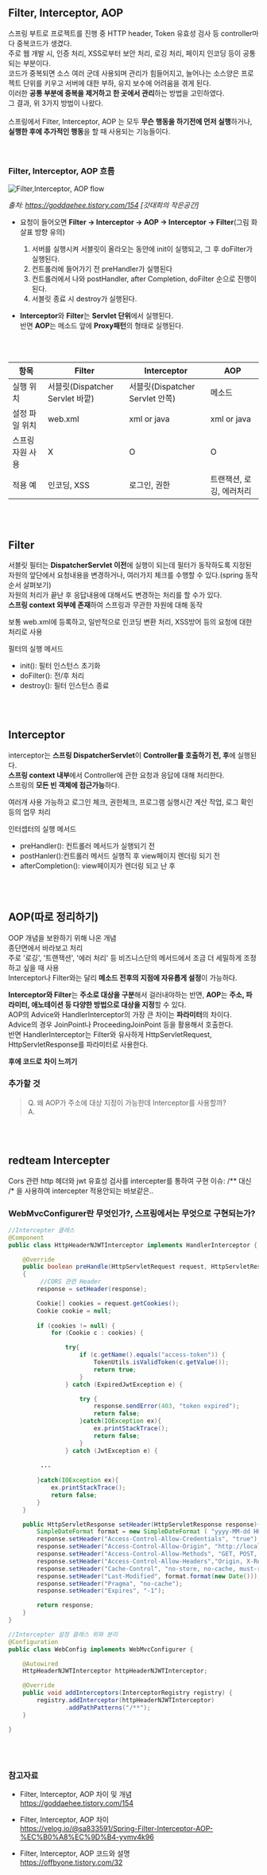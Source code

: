 ## Filter, Interceptor, AOP 

스프링 부트로 프로젝트를 진행 중 HTTP header, Token 유효성 검사 등 controller마다 중복코드가 생겼다.   
주로 웹 개발 시, 인증 처리, XSS로부터 보안 처리, 로깅 처리, 페이지 인코딩 등이 공통되는 부분이다.      
코드가 중복되면 소스 여러 군데 사용되며 관리가 힘들어지고, 늘어나는 소스양은 프로젝트 단위를 키우고 서버에 대한 부하, 유지 보수에 어려움을 겪게 된다.   
이러한 **공통 부분에 중복을 제거하고 한 곳에서 관리**하는 방법을 고민하였다.   
그 결과, 위 3가지 방법이 나왔다.   
<br/>
스프링에서 Filter, Interceptor, AOP 는 모두 **무슨 행동을 하기전에 먼저 실행**하거나, **실행한 후에 추가적인 행동**을 할 때 사용되는 기능들이다.   
<br/>
<br/>
### Filter, Interceptor, AOP 흐름
![Filter,Interceptor, AOP flow](./img/filterNinterceptorNAop.png)

*출처: https://goddaehee.tistory.com/154 [갓대희의 작은공간]*
<br/>

- 요청이 들어오면 **Filter → Interceptor → AOP → Interceptor → Filter**(그림 화살표 방향 유의)
   1. 서버를 실행시켜 서블릿이 올라오는 동안에 init이 실행되고, 그 후 doFilter가 실행된다. 
   2. 컨트롤러에 들어가기 전 preHandler가 실행된다
   3. 컨트롤러에서 나와 postHandler, after Completion, doFilter 순으로 진행이 된다.
   4. 서블릿 종료 시 destroy가 실행된다.
   
- **Interceptor**와 **Filter**는 **Servlet 단위**에서 실행된다.   
반면 **AOP**는 메소드 앞에 **Proxy패턴**의 형태로 실행된다.
<br/>
<br/>

|항목|Filter|Interceptor|AOP|
|------|------|---|---|
|실행 위치|서블릿(Dispatcher Servlet 바깥)|서블릿(Dispatcher Servlet 안쪽)|메소드|
|설정 파일 위치|web.xml|xml or java|xml or java|
|스프링 자원 사용|X|O|O|
|적용 예|인코딩, XSS|로그인, 권한|트랜잭션, 로깅, 에러처리|
<br/>
<br/>

## Filter
서블릿 필터는 **DispatcherServlet 이전**에 실행이 되는데 필터가 동작하도록 지정된 자원의 앞단에서 요청내용을 변경하거나,  여러가지 체크를 수행할 수 있다.(spring 동작 순서 살펴보기)   
자원의 처리가 끝난 후 응답내용에 대해서도 변경하는 처리를 할 수가 있다.   
**스프링 context 외부에 존재**하여 스프링과 무관한 자원에 대해 동작   
   
보통 web.xml에 등록하고, 일반적으로 인코딩 변환 처리, XSS방어 등의 요청에 대한 처리로 사용   

필터의 실행 메서드
- init(): 필터 인스턴스 초기화
- doFilter(): 전/후 처리
- destroy(): 필터 인스턴스 종료
<br/>
<br/>
   
## Interceptor
interceptor는 **스프링 DispatcherServlet**이 **Controller를 호출하기 전, 후**에 실행된다.   
**스프링 context 내부**에서 Controller에 관한 요청과 응답에 대해 처리한다.   
스프링의 **모든 빈 객체에 접근가능**하다.   
   
여러개 사용 가능하고 로그인 체크, 권한체크, 프로그램 실행시간 계산 작업, 로그 확인 등의 업무 처리   
   
인터셉터의 실행 메서드
- preHandler(): 컨트롤러 메서드가 실행되기 전
- postHanler():컨트롤러 메서드 실행직 후 view페이지 렌더링 되기 전
- afterCompletion(): view페이지가 렌더링 되고 난 후
<br/>
<br/>
   
## AOP(따로 정리하기)
OOP 개념을 보완하기 위해 나온 개념    
종단면에서 바라보고 처리   
주로 '로깅', '트랜잭션', '에러 처리' 등 비즈니스단의 메서드에서 조금 더 세밀하게 조정하고 싶을 때 사용   
Interceptor나 Filter와는 달리 **메소드 전후의 지점에 자유롭게 설정**이 가능하다.   
    
**Interceptor와 Filter**는 **주소로 대상을 구분**해서 걸러내야하는 반면, **AOP**는 **주소, 파라미터, 애노테이션 등 다양한 방법으로 대상을 지정**할 수 있다.   
AOP의 Advice와 HandlerInterceptor의 가장 큰 차이는 **파라미터**의 차이다.   
Advice의 경우 JoinPoint나 ProceedingJoinPoint 등을 활용해서 호출한다.   
반면 HandlerInterceptor는 Filter와 유사하게 HttpServletRequest, HttpServletResponse를 파라미터로 사용한다.

**후에 코드로 차이 느끼기**   

### 추가할 것
> Q. 왜 AOP가 주소에 대상 지정이 가능한데 Interceptor를 사용할까?    
A.

<br/>
<br/>

## redteam Intercepter
Cors 관련 http 헤더와 jwt 유효성 검사를 intercepter를 통하여 구현
이슈: /** 대신 /* 을 사용하여 intercepter 적용안되는 바보같은..

### WebMvcConfigurer란 무엇인가?, 스프링에서는 무엇으로 구현되는가?

``` java
//Intercepter 클래스
@Component
public class HttpHeaderNJWTInterceptor implements HandlerInterceptor {

    @Override
    public boolean preHandle(HttpServletRequest request, HttpServletResponse response, Object handler)
    {
         //CORS 관련 Header
        response = setHeader(response);

        Cookie[] cookies = request.getCookies();
        Cookie cookie = null;
        
        if (cookies != null) {
            for (Cookie c : cookies) {

                try{
                    if (c.getName().equals("access-token")) {
                        TokenUtils.isValidToken(c.getValue());
                        return true;
                    }
                } catch (ExpiredJwtException e) {

                    try {
                        response.sendError(403, "token expired");
                        return false;
                    }catch(IOException ex){
                        ex.printStackTrace();
                        return false;
                    }
                } catch (JwtException e) {
                
         ...
                
        }catch(IOException ex){
            ex.printStackTrace();
            return false;
        }
    }

    public HttpServletResponse setHeader(HttpServletResponse response){
        SimpleDateFormat format = new SimpleDateFormat ( "yyyy-MM-dd HH:mm:ss");
        response.setHeader("Access-Control-Allow-Credentials", "true");
        response.setHeader("Access-Control-Allow-Origin", "http://localhost:8080");
        response.setHeader("Access-Control-Allow-Methods", "GET, POST, PUT, OPTIONS, DELETE");
        response.setHeader("Access-Control-Allow-Headers","Origin, X-Requested-With, Content-Type, Accept");
        response.setHeader("Cache-Control", "no-store, no-cache, must-revalidate, post-check=0, pre-check=0, max-age=0");
        response.setHeader("Last-Modified", format.format(new Date()));
        response.setHeader("Pragma", "no-cache");
        response.setHeader("Expires", "-1");

        return response;
    }
}

//Intercepter 설정 클래스 위와 분리
@Configuration
public class WebConfig implements WebMvcConfigurer {

    @Autowired
    HttpHeaderNJWTInterceptor httpHeaderNJWTInterceptor;

    @Override
    public void addInterceptors(InterceptorRegistry registry) {
        registry.addInterceptor(httpHeaderNJWTInterceptor)
                .addPathPatterns("/**");
    }

}
```

<br/>
<br/>

### 참고자료
- Filter, Interceptor, AOP 차이 및 개념   
https://goddaehee.tistory.com/154   
   
- Filter, Interceptor, AOP 차이   
https://velog.io/@sa833591/Spring-Filter-Interceptor-AOP-%EC%B0%A8%EC%9D%B4-yvmv4k96   
   
- Filter, Interceptor, AOP 코드와 설명   
https://offbyone.tistory.com/32   
